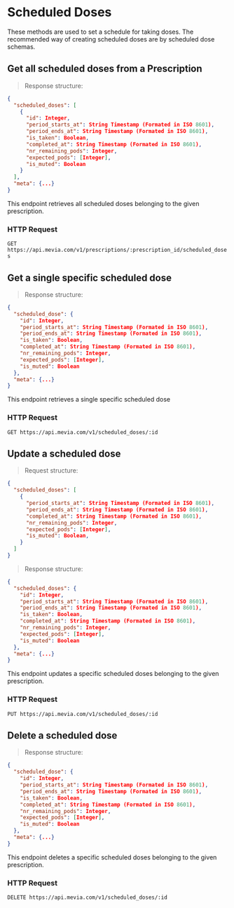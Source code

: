 # Scheduled Doses
These methods are used to set a schedule for taking doses. The recommended way of creating scheduled doses are by scheduled dose schemas.

## Get all scheduled doses from a Prescription

> Response structure:

```json
{
  "scheduled_doses": [
    {
      "id": Integer,
      "period_starts_at": String Timestamp (Formated in ISO 8601),
      "period_ends_at": String Timestamp (Formated in ISO 8601),
      "is_taken": Boolean,
      "completed_at": String Timestamp (Formated in ISO 8601),
      "nr_remaining_pods": Integer,
      "expected_pods": [Integer],
      "is_muted": Boolean
    }
  ],
  "meta": {...}
}
```

This endpoint retrieves all scheduled doses belonging to the given prescription.

### HTTP Request

`GET https://api.mevia.com/v1/prescriptions/:prescription_id/scheduled_doses`

## Get a single specific scheduled dose

> Response structure:

```json
{
  "scheduled_dose": {
    "id": Integer,
    "period_starts_at": String Timestamp (Formated in ISO 8601),
    "period_ends_at": String Timestamp (Formated in ISO 8601),
    "is_taken": Boolean,
    "completed_at": String Timestamp (Formated in ISO 8601),
    "nr_remaining_pods": Integer,
    "expected_pods": [Integer],
    "is_muted": Boolean
  },
  "meta": {...}
}
```

This endpoint retrieves a single specific scheduled dose

### HTTP Request

`GET https://api.mevia.com/v1/scheduled_doses/:id`

## Update a scheduled dose

> Request structure:

```json
{
  "scheduled_doses": [
    {
      "period_starts_at": String Timestamp (Formated in ISO 8601),
      "period_ends_at": String Timestamp (Formated in ISO 8601),
      "completed_at": String Timestamp (Formated in ISO 8601),
      "nr_remaining_pods": Integer,
      "expected_pods": [Integer],
      "is_muted": Boolean,
    }
  ]
}
```

> Response structure:

```json
{
  "scheduled_doses": {
    "id": Integer,
    "period_starts_at": String Timestamp (Formated in ISO 8601),
    "period_ends_at": String Timestamp (Formated in ISO 8601),
    "is_taken": Boolean,
    "completed_at": String Timestamp (Formated in ISO 8601),
    "nr_remaining_pods": Integer,
    "expected_pods": [Integer],
    "is_muted": Boolean
  },
  "meta": {...}
}
```

This endpoint updates a specific scheduled doses belonging to the given prescription.

### HTTP Request

`PUT https://api.mevia.com/v1/scheduled_doses/:id`

## Delete a scheduled dose

> Response structure:

```json
{
  "scheduled_dose": {
    "id": Integer,
    "period_starts_at": String Timestamp (Formated in ISO 8601),
    "period_ends_at": String Timestamp (Formated in ISO 8601),
    "is_taken": Boolean,
    "completed_at": String Timestamp (Formated in ISO 8601),
    "nr_remaining_pods": Integer,
    "expected_pods": [Integer],
    "is_muted": Boolean
  },
  "meta": {...}
}
```

This endpoint deletes a specific scheduled doses belonging to the given prescription.

### HTTP Request

`DELETE https://api.mevia.com/v1/scheduled_doses/:id`

